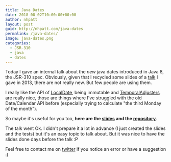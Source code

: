 ```yaml
---
title: Java Dates
date: 2018-08-02T10:00:00+00:00
author: nhpatt
layout: post
guid: http://nhpatt.com/java-dates
permalink: /java-dates/
image: java-dates.png
categories:
  - JSR-310
  - java
  - dates
---
```


Today I gave an internal talk about the *new* java dates introduced in Java 8, the JSR-310 spec. Obviously, given that
I recycled some slides of a [talk](https://docs.google.com/presentation/d/1nCnlI4riLETsgLfjFnWljyTQacwQur8_4VZ_DvwgPxo/edit?usp=sharing) I gave in 2013, there are not really new. But few people are using them.

I really like the API of [LocalDate](https://docs.oracle.com/javase/8/docs/api/java/time/LocalDate.html), being immutable and [TemporalAdjusters](https://docs.oracle.com/javase/8/docs/api/java/time/temporal/TemporalAdjusters.html) are really nice, those are things where I've 
struggled with the old Date/Calendar API before (especially trying to calculate "the third Monday of the month").

So maybe it's useful for you too, **here are the [slides](http://bit.ly/310dates) and the 
[repository](http://github.com/nhpatt/evolution_of_java)**.

The talk went Ok. I didn't prepare it a lot in advance (I just created the slides and the tests) but it's an easy topic to 
talk about. But it was nice to have the slides done days before the talk :P

Feel free to contact me on [twitter](https://twitter.com/nhpatt) if you notice an error or have a suggestion :)